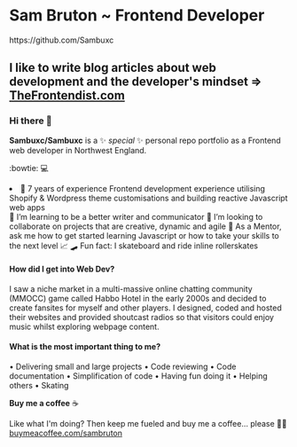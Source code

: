 <h1>Sam Bruton ~ Frontend Developer </h1>

<p>https://github.com/Sambuxc</p>

<h2>I like to write blog articles about web development and the developer's mindset => <a href="https://www.thefrontendist.com" title="Frontend Web Developer">TheFrontendist.com</a></h2>


### Hi there 👋

**Sambuxc/Sambuxc** is a ✨ _special_ ✨ personal repo portfolio as a Frontend web developer in Northwest England.

:bowtie: :computer:

<li>🔭  7 years of experience Frontend development experience utilising Shopify & Wordpress theme customisations and building reactive Javascript web apps</li>
🌱  I’m learning to be a better writer and communicator
👯  I’m looking to collaborate on projects that are creative, dynamic and agile
💬  As a Mentor, ask me how to get started learning Javascript or how to take your skills to the next level 📈
🛹  Fun fact: I skateboard and ride inline rollerskates


#### How did I get into Web Dev?

I saw a niche market in a multi-massive online chatting community (MMOCC) game called Habbo Hotel in the early 2000s and decided to create fansites for myself and other players. I designed, coded and hosted their websites and provided shoutcast radios so that visitors could enjoy music whilst exploring webpage content.

#### What is the most important thing to me?

• Delivering small and large projects
• Code reviewing
• Code documentation
• Simplification of code
• Having fun doing it
• Helping others
• Skating

**Buy me a coffee** ☕️

Like what I'm doing?
Then keep me fueled and buy me a coffee... please 🙏🏾 <a href="http://www.buymeacoffee.com/sambruton" target="_blank">buymeacoffee.com/sambruton</a>
